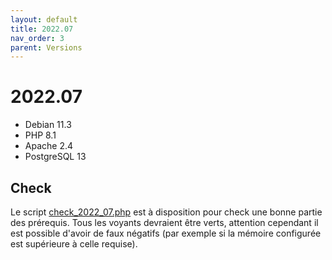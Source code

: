 ```yaml
---
layout: default
title: 2022.07
nav_order: 3
parent: Versions
---
```


# 2022.07

- Debian 11.3
- PHP 8.1
- Apache 2.4
- PostgreSQL 13

## Check

Le script [check_2022_07.php](https://faros.lephare.com/check_faros_version/check_2022_07.php) est à disposition pour check une bonne partie des prérequis.
Tous les voyants devraient être verts, attention cependant il est possible d'avoir de faux négatifs (par exemple si la mémoire configurée est supérieure à celle requise).
